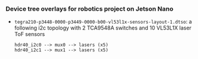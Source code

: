 ### Device tree overlays for robotics project on Jetson Nano
- `tegra210-p3448-0000-p3449-0000-b00-vl53l1x-sensors-layout-1.dtso`: a following i2c topology with 2 TCA9548A switches and 10 VL53L1X laser ToF sensors
  ```
  hdr40_i2c0 --> mux0 --> lasers (x5)
  hdr40_i2c1 --> mux1 --> lasers (x5)
  ```